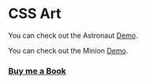 # CSS Art

You can check out the Astronaut [Demo](https://praveenorugantitech.github.io/praveenorugantitech-css/16_Art/Demo/Astronaut.html).

You can check out the Minion [Demo](https://praveenorugantitech.github.io/praveenorugantitech-css/16_Art/Demo/Minion.html).

### [Buy me a Book](https://bit.ly/388sUbE)




